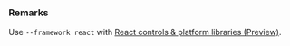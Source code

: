 ### Remarks

Use `--framework react` with [React controls & platform libraries (Preview)](/power-apps/developer/component-framework/react-controls-platform-libraries).
